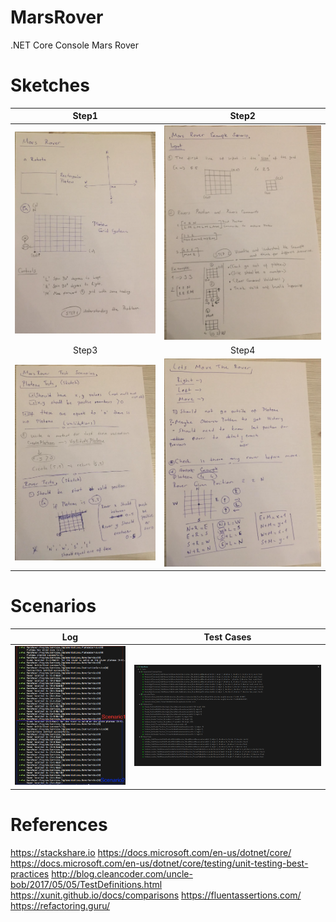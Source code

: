 # MarsRover
.NET Core Console Mars Rover

# Sketches
Step1                      |  Step2
:-------------------------:|:-------------------------:
![alt text](sketches/Step1.png) | ![alt text](sketches/Step2.png)
Step3                      |  Step4
![alt text](sketches/Step3.png) | ![alt text](sketches/Step4.png)

# Scenarios
Log                        |  Test Cases
:-------------------------:|:-------------------------:
![alt text](screenshots/Log.png) | ![alt text](screenshots/Tests.png)


# References
https://stackshare.io
https://docs.microsoft.com/en-us/dotnet/core/
https://docs.microsoft.com/en-us/dotnet/core/testing/unit-testing-best-practices
http://blog.cleancoder.com/uncle-bob/2017/05/05/TestDefinitions.html
https://xunit.github.io/docs/comparisons
https://fluentassertions.com/
https://refactoring.guru/


